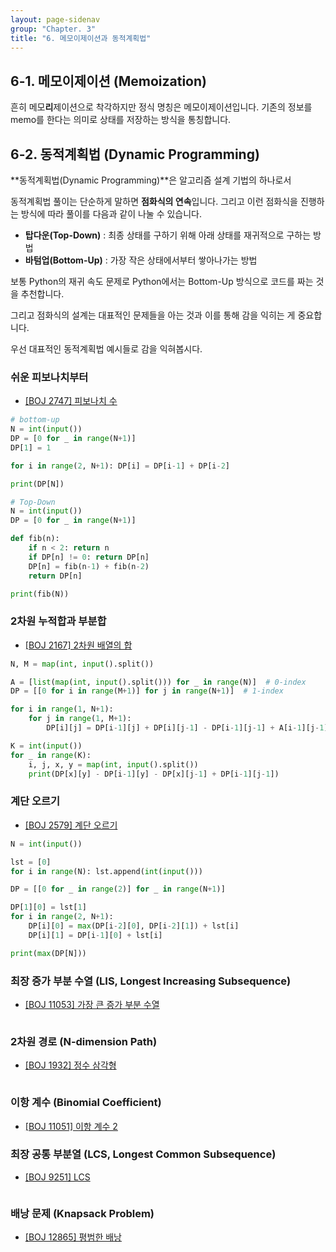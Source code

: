 ```yaml
---
layout: page-sidenav
group: "Chapter. 3"
title: "6. 메모이제이션과 동적계획법"
---
```


## 6-1. 메모이제이션 (Memoization)

흔히 메모**리**제이션으로 착각하지만 정식 명칭은 메모이제이션입니다. 
기존의 정보를 memo를 한다는 의미로 상태를 저장하는 방식을 통칭합니다.

## 6-2. 동적계획법 (Dynamic Programming)

**동적계획법(Dynamic Programming)**은 알고리즘 설계 기법의 하나로서 

동적계획법 풀이는 단순하게 말하면 **점화식의 연속**입니다. 그리고 이런 점화식을 진행하는 방식에 따라 풀이를 다음과 같이 나눌 수 있습니다.

- **탑다운(Top-Down)** : 최종 상태를 구하기 위해 아래 상태를 재귀적으로 구하는 방법
- **바텀업(Bottom-Up)** : 가장 작은 상태에서부터 쌓아나가는 방법

보통 Python의 재귀 속도 문제로 Python에서는 Bottom-Up 방식으로 코드를 짜는 것을 추천합니다.

그리고 점화식의 설계는 대표적인 문제들을 아는 것과 이를 통해 감을 익히는 게 중요합니다.

우선 대표적인 동적계획법 예시들로 감을 익혀봅시다.

### 쉬운 피보나치부터

- [[BOJ 2747] 피보나치 수](https://www.acmicpc.net/problem/2747)

``` py
# bottom-up
N = int(input())
DP = [0 for _ in range(N+1)]
DP[1] = 1

for i in range(2, N+1): DP[i] = DP[i-1] + DP[i-2]

print(DP[N])
```

``` py
# Top-Down
N = int(input())
DP = [0 for _ in range(N+1)]

def fib(n):
    if n < 2: return n
    if DP[n] != 0: return DP[n]
    DP[n] = fib(n-1) + fib(n-2)
    return DP[n]

print(fib(N))

```

### 2차원 누적합과 부분합

- [[BOJ 2167] 2차원 배열의 합](https://www.acmicpc.net/problem/2167)

``` py
N, M = map(int, input().split())

A = [list(map(int, input().split())) for _ in range(N)]  # 0-index
DP = [[0 for i in range(M+1)] for j in range(N+1)]  # 1-index

for i in range(1, N+1):
    for j in range(1, M+1):
        DP[i][j] = DP[i-1][j] + DP[i][j-1] - DP[i-1][j-1] + A[i-1][j-1]

K = int(input())
for _ in range(K):
    i, j, x, y = map(int, input().split())
    print(DP[x][y] - DP[i-1][y] - DP[x][j-1] + DP[i-1][j-1])
```

### 계단 오르기

- [[BOJ 2579] 계단 오르기](https://www.acmicpc.net/problem/2579)

``` py
N = int(input())

lst = [0]
for i in range(N): lst.append(int(input()))

DP = [[0 for _ in range(2)] for _ in range(N+1)]

DP[1][0] = lst[1]
for i in range(2, N+1):
    DP[i][0] = max(DP[i-2][0], DP[i-2][1]) + lst[i]
    DP[i][1] = DP[i-1][0] + lst[i]

print(max(DP[N]))
```

### 최장 증가 부분 수열 (LIS, Longest Increasing Subsequence)

- [[BOJ 11053] 가장 큰 증가 부분 수열](https://www.acmicpc.net/problem/11053)


``` py
```


### 2차원 경로 (N-dimension Path)

- [[BOJ 1932] 정수 삼각형](https://www.acmicpc.net/problem/1932)


``` py
```


### 이항 계수 (Binomial Coefficient)

- [[BOJ 11051] 이항 계수 2](https://www.acmicpc.net/problem/11051)


### 최장 공통 부분열 (LCS, Longest Common Subsequence)

- [[BOJ 9251] LCS](https://www.acmicpc.net/problem/9251)

``` py
```


### 배낭 문제 (Knapsack Problem)

- [[BOJ 12865] 평범한 배낭](https://www.acmicpc.net/problem/12865)

